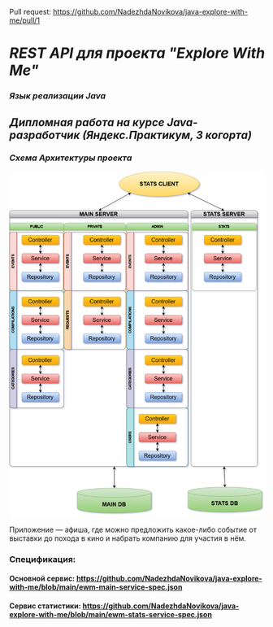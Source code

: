 Pull request: https://github.com/NadezhdaNovikova/java-explore-with-me/pull/1

# _REST API для проекта "Explore With Me"_

### _Язык реализации Java_

## _Дипломная работа на курсе Java-разработчик (Яндекс.Практикум, 3 когорта)_

### _Схема Архитектуры проекта_

![Class Diagram](Arch_diagram.png)

Приложение — афиша, где можно предложить какое-либо событие от выставки до похода в кино и набрать компанию для участия в нём.

### Спецификация:
#### Основной сервис: https://github.com/NadezhdaNovikova/java-explore-with-me/blob/main/ewm-main-service-spec.json
#### Сервис статистики: https://github.com/NadezhdaNovikova/java-explore-with-me/blob/main/ewm-stats-service-spec.json